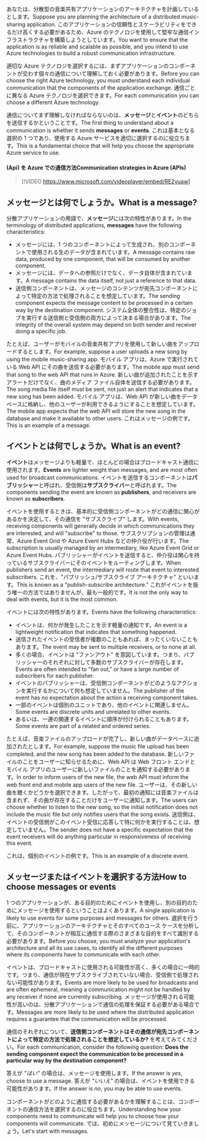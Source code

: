 <span data-ttu-id="3f080-101">あなたは、分散型の音楽共有アプリケーションのアーキテクチャを計画しているとします。</span><span class="sxs-lookup"><span data-stu-id="3f080-101">Suppose you are planning the architecture of a distributed music-sharing application.</span></span> <span data-ttu-id="3f080-102">このアプリケーションの信頼性とスケーラビリティをできるだけ高くする必要があるため、Azure のテクノロジを使用して堅牢な通信インフラストラクチャを構築しようとしています。</span><span class="sxs-lookup"><span data-stu-id="3f080-102">You want to ensure that the application is as reliable and scalable as possible, and you intend to use Azure technologies to build a robust communication infrastructure.</span></span>

<span data-ttu-id="3f080-103">適切な Azure テクノロジを選択するには、まずアプリケーションのコンポーネントが交わす個々の通信について理解しておく必要があります。</span><span class="sxs-lookup"><span data-stu-id="3f080-103">Before you can choose the right Azure technology, you must understand each individual communication that the components of the application exchange.</span></span> <span data-ttu-id="3f080-104">通信ごとに異なる Azure テクノロジを選択できます。</span><span class="sxs-lookup"><span data-stu-id="3f080-104">For each communication you can choose a different Azure technology.</span></span>

<span data-ttu-id="3f080-105">通信についてまず理解しなければならないのは、**メッセージ**と**イベント**のどちらを送信するかということです。</span><span class="sxs-lookup"><span data-stu-id="3f080-105">The first thing to understand about a communication is whether it sends **messages** or **events**.</span></span> <span data-ttu-id="3f080-106">これは基本となる選択の 1 つであり、使用する Azure サービスを適切に選択するのに役立ちます。</span><span class="sxs-lookup"><span data-stu-id="3f080-106">This is a fundamental choice that will help you choose the appropriate Azure service to use.</span></span>

#### <a name="communication-strategies-in-azure-apis"></a><span data-ttu-id="3f080-107">(Api) を Azure での通信方法</span><span class="sxs-lookup"><span data-stu-id="3f080-107">Communication strategies in Azure (APIs)</span></span>

> [!VIDEO https://www.microsoft.com/videoplayer/embed/RE2yuaw]

## <a name="what-is-a-message"></a><span data-ttu-id="3f080-108">メッセージとは何でしょうか。</span><span class="sxs-lookup"><span data-stu-id="3f080-108">What is a message?</span></span>
<span data-ttu-id="3f080-109">分散アプリケーションの用語で、**メッセージ**には次の特性があります。</span><span class="sxs-lookup"><span data-stu-id="3f080-109">In the terminology of distributed applications, **messages** have the following characteristics:</span></span>

- <span data-ttu-id="3f080-110">メッセージには、1 つのコンポーネントによって生成され、別のコンポーネントで使用される生のデータが含まれています。</span><span class="sxs-lookup"><span data-stu-id="3f080-110">A message contains raw data, produced by one component, that will be consumed by another component.</span></span>
- <span data-ttu-id="3f080-111">メッセージには、データへの参照だけでなく、データ自体が含まれています。</span><span class="sxs-lookup"><span data-stu-id="3f080-111">A message contains the data itself, not just a reference to that data.</span></span>
- <span data-ttu-id="3f080-112">送信側コンポーネントは、メッセージのコンテンツが宛先コンポーネントによって特定の方法で処理されることを想定しています。</span><span class="sxs-lookup"><span data-stu-id="3f080-112">The sending component expects the message content to be processed in a certain way by the destination component.</span></span> <span data-ttu-id="3f080-113">システム全体の整合性は、特定のジョブを実行する送信側と受信側の両方によって決まる場合があります。</span><span class="sxs-lookup"><span data-stu-id="3f080-113">The integrity of the overall system may depend on both sender and receiver doing a specific job.</span></span>

<span data-ttu-id="3f080-114">たとえば、ユーザーがモバイルの音楽共有アプリを使用して新しい曲をアップロードするとします。</span><span class="sxs-lookup"><span data-stu-id="3f080-114">For example, suppose a user uploads a new song by using the mobile music-sharing app.</span></span> <span data-ttu-id="3f080-115">モバイル アプリは、Azure で実行されている Web API にその曲を送信する必要があります。</span><span class="sxs-lookup"><span data-stu-id="3f080-115">The mobile app must send that song to the web API that runs in Azure.</span></span> <span data-ttu-id="3f080-116">新しい曲が追加されたことを示すアラートだけでなく、曲のメディア ファイル自体を送信する必要があります。</span><span class="sxs-lookup"><span data-stu-id="3f080-116">The song media file itself must be sent, not just an alert that indicates that a new song has been added.</span></span> <span data-ttu-id="3f080-117">モバイル アプリは、Web API が新しい曲をデータベースに格納し、他のユーザーが利用できるようにすることを想定しています。</span><span class="sxs-lookup"><span data-stu-id="3f080-117">The mobile app expects that the web API will store the new song in the database and make it available to other users.</span></span> <span data-ttu-id="3f080-118">これはメッセージの例です。</span><span class="sxs-lookup"><span data-stu-id="3f080-118">This is an example of a message.</span></span>

## <a name="what-is-an-event"></a><span data-ttu-id="3f080-119">イベントとは何でしょうか。</span><span class="sxs-lookup"><span data-stu-id="3f080-119">What is an event?</span></span>

<span data-ttu-id="3f080-120">**イベント**はメッセージよりも軽量で、ほとんどの場合はブロードキャスト通信に使用されます。</span><span class="sxs-lookup"><span data-stu-id="3f080-120">**Events** are lighter weight than messages, and are most often used for broadcast communications.</span></span> <span data-ttu-id="3f080-121">イベントを送信するコンポーネントは**パブリッシャー**と呼ばれ、受信側は**サブスクライバー**と呼ばれます。</span><span class="sxs-lookup"><span data-stu-id="3f080-121">The components sending the event are known as **publishers**, and receivers are known as **subscribers**.</span></span>

<span data-ttu-id="3f080-122">イベントを使用するときは、基本的に受信側コンポーネントがどの通信に関心があるかを決定して、その通信を "サブスクライブ" します。</span><span class="sxs-lookup"><span data-stu-id="3f080-122">With events, receiving components will generally decide in which communications they are interested, and will "subscribe" to those.</span></span> <span data-ttu-id="3f080-123">サブスクリプションの管理は通常、Azure Event Grid や Azure Event Hubs などの仲介役が行います。</span><span class="sxs-lookup"><span data-stu-id="3f080-123">The subscription is usually managed by an intermediary, like Azure Event Grid or Azure Event Hubs.</span></span> <span data-ttu-id="3f080-124">パブリッシャーがイベントを送信すると、仲介役は関心を持っているサブスクライバーにそのイベントをルーティングします。</span><span class="sxs-lookup"><span data-stu-id="3f080-124">When publishers send an event, the intermediary will route that event to interested subscribers.</span></span> <span data-ttu-id="3f080-125">これを、"パブリッシュ/サブスクライブ アーキテクチャ" といいます。</span><span class="sxs-lookup"><span data-stu-id="3f080-125">This is known as a "publish-subscribe architecture."</span></span> <span data-ttu-id="3f080-126">これがイベントを扱う唯一の方法ではありませんが、最も一般的です。</span><span class="sxs-lookup"><span data-stu-id="3f080-126">It is not the only way to deal with events, but it is the most common.</span></span>

<span data-ttu-id="3f080-127">イベントには次の特性があります。</span><span class="sxs-lookup"><span data-stu-id="3f080-127">Events have the following characteristics:</span></span>

- <span data-ttu-id="3f080-128">イベントは、何かが発生したことを示す軽量の通知です。</span><span class="sxs-lookup"><span data-stu-id="3f080-128">An event is a lightweight notification that indicates that something happened.</span></span>
- <span data-ttu-id="3f080-129">送信されたイベントの受信者が複数のこともあれば、まったくいないこともあります。</span><span class="sxs-lookup"><span data-stu-id="3f080-129">The event may be sent to multiple receivers, or to none at all.</span></span>
- <span data-ttu-id="3f080-130">多くの場合、イベントは "ファンアウト" を意図しています。つまり、パブリッシャーのそれぞれに対して多数のサブスクライバーが存在します。</span><span class="sxs-lookup"><span data-stu-id="3f080-130">Events are often intended to "fan out," or have a large number of subscribers for each publisher.</span></span>
- <span data-ttu-id="3f080-131">イベントのパブリッシャーは、受信側コンポーネントがどのようなアクションを実行するかについて何も想定していません。</span><span class="sxs-lookup"><span data-stu-id="3f080-131">The publisher of the event has no expectation about the action a receiving component takes.</span></span>
- <span data-ttu-id="3f080-132">一部のイベントは個別のユニットであり、他のイベントに関連しません。</span><span class="sxs-lookup"><span data-stu-id="3f080-132">Some events are discrete units and unrelated to other events.</span></span> 
- <span data-ttu-id="3f080-133">あるいは、一連の関連するイベントに順序が付けられることもあります。</span><span class="sxs-lookup"><span data-stu-id="3f080-133">Some events are part of a related and ordered series.</span></span>  

<span data-ttu-id="3f080-134">たとえば、音楽ファイルのアップロードが完了し、新しい曲がデータベースに追加されたとします。</span><span class="sxs-lookup"><span data-stu-id="3f080-134">For example, suppose the music file upload has been completed, and the new song has been added to the database.</span></span> <span data-ttu-id="3f080-135">新しいファイルのことをユーザーに知らせるために、Web API は Web フロント エンドとモバイル アプリのユーザーに新しいファイルのことを通知する必要があります。</span><span class="sxs-lookup"><span data-stu-id="3f080-135">In order to inform users of the new file, the web API must inform the web front end and mobile app users of the new file.</span></span> <span data-ttu-id="3f080-136">ユーザーは、その新しい曲を聴くかどうかを選択できます。したがって、最初の通知には音楽ファイルは含まれず、その曲が存在することだけをユーザーに通知します。</span><span class="sxs-lookup"><span data-stu-id="3f080-136">The users can choose whether to listen to the new song, so the initial notification does not include the music file but only notifies users that the song exists.</span></span> <span data-ttu-id="3f080-137">送信側は、イベントの受信側がこのイベント受信に応答して特に何かを実行することは、想定していません。</span><span class="sxs-lookup"><span data-stu-id="3f080-137">The sender does not have a specific expectation that the event receivers will do anything particular in responsiveness of receiving this event.</span></span>

<span data-ttu-id="3f080-138">これは、個別のイベントの例です。</span><span class="sxs-lookup"><span data-stu-id="3f080-138">This is an example of a discrete event.</span></span>

## <a name="how-to-choose-messages-or-events"></a><span data-ttu-id="3f080-139">メッセージまたはイベントを選択する方法</span><span class="sxs-lookup"><span data-stu-id="3f080-139">How to choose messages or events</span></span>

<span data-ttu-id="3f080-140">1 つのアプリケーションが、ある目的のためにイベントを使用し、別の目的のためにメッセージを使用するということはよくあります。</span><span class="sxs-lookup"><span data-stu-id="3f080-140">A single application is likely to use events for some purposes and messages for others.</span></span> <span data-ttu-id="3f080-141">選択を行う前に、アプリケーションのアーキテクチャとそのすべてのユース ケースを分析して、そのコンポーネントが相互に通信する際のさまざまな目的をすべて識別する必要があります。</span><span class="sxs-lookup"><span data-stu-id="3f080-141">Before you choose, you must analyze your application's architecture and all its use cases, to identify all the different purposes where its components have to communicate with each other.</span></span>

<span data-ttu-id="3f080-142">イベントは、ブロードキャストに使用される可能性が高く、多くの場合に一時的です。つまり、通信が現在サブスクライブされていない場合、受信側で処理されない可能性があります。</span><span class="sxs-lookup"><span data-stu-id="3f080-142">Events are more likely to be used for broadcasts and are often ephemeral, meaning a communication might not be handled by any receiver if none are currently subscribing.</span></span> <span data-ttu-id="3f080-143">メッセージが使用される可能性が高いのは、分散アプリケーションで通信の処理を保証する必要がある場合です。</span><span class="sxs-lookup"><span data-stu-id="3f080-143">Messages are more likely to be used where the distributed application requires a guarantee that the communication will be processed.</span></span>

<span data-ttu-id="3f080-144">通信のそれぞれについて、**送信側コンポーネントはその通信が宛先コンポーネントによって特定の方法で処理されることを想定しているか?** を考えてみてください。</span><span class="sxs-lookup"><span data-stu-id="3f080-144">For each communication, consider the following question: **Does the sending component expect the communication to be processed in a particular way by the destination component?**</span></span>

<span data-ttu-id="3f080-145">答えが _"はい"_ の場合は、メッセージを使用します。</span><span class="sxs-lookup"><span data-stu-id="3f080-145">If the answer is _yes_, choose to use a message.</span></span> <span data-ttu-id="3f080-146">答えが _"いいえ"_ の場合は、イベントを使用できる可能性があります。</span><span class="sxs-lookup"><span data-stu-id="3f080-146">If the answer is _no_, you may be able to use events.</span></span>

<span data-ttu-id="3f080-147">コンポーネントがどのように通信する必要があるかを理解することは、コンポーネントの通信方法を選択するのに役立ちます。</span><span class="sxs-lookup"><span data-stu-id="3f080-147">Understanding how your components need to communicate will help you to choose how your components will communicate.</span></span> <span data-ttu-id="3f080-148">では、初めにメッセージについて見ていきましょう。</span><span class="sxs-lookup"><span data-stu-id="3f080-148">Let's start with messages.</span></span>